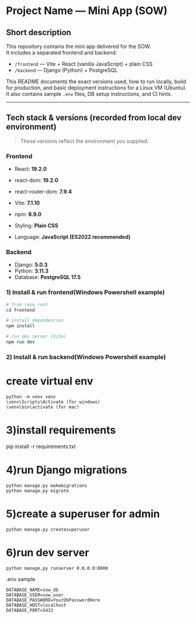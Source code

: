 # Project Name — Mini App (SOW)

Short description
-----------------
This repository contains the mini app delivered for the SOW.  
It includes a separated frontend and backend:

- `/frontend` — Vite + React (vanilla JavaScript) + plain CSS  
- `/backend` — Django (Python) + PostgreSQL

This README documents the exact versions used, how to run locally, build for production, and basic deployment instructions for a Linux VM (Ubuntu). It also contains sample `.env` files, DB setup instructions, and CI hints.

---

Tech stack & versions (recorded from local dev environment)
-----------------------------------------------------------
> These versions reflect the environment you supplied.

### Frontend
- React: **19.2.0**
- react-dom: **19.2.0**
- react-router-dom: **7.9.4**
- Vite: **7.1.10**
- npm: **8.9.0**

- Styling: **Plain CSS**
- Language: **JavaScript (ES2022 recommended)**

### Backend
- Django: **5.0.3**
- Python: **3.11.3**
- Database: **PostgreSQL 17.5**


### 1) Install & run frontend(Windows Powershell example)
```powershell
# from repo root
cd frontend

# install dependencies
npm install

# run dev server (Vite)
npm run dev
```
### 2) Install & run backend(Windows Powershell example)
# create virtual env
```
python -m venv venv
\venv\Scripts\Activate (for windows)
\venv\bin\activate (for mac)
```
# 3)install requirements
pip install -r requirements.txt

# 4)run Django migrations
```
python manage.py makemigrations
python manage.py migrate
```
# 5)create a superuser for admin
```
python manage.py createsuperuser
```
# 6)run dev server
```
python manage.py runserver 0.0.0.0:8000
```
.env sample
```
DATABASE_NAME=sow_db
DATABASE_USER=sow_user
DATABASE_PASSWORD=YourDbPasswordHere
DATABASE_HOST=localhost
DATABASE_PORT=5432
